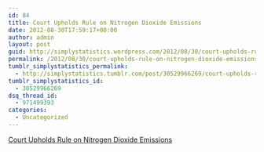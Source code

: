 ```yaml
---
id: 84
title: Court Upholds Rule on Nitrogen Dioxide Emissions
date: 2012-08-30T17:59:17+00:00
author: admin
layout: post
guid: http://simplystatistics.wordpress.com/2012/08/30/court-upholds-rule-on-nitrogen-dioxide-emissions
permalink: /2012/08/30/court-upholds-rule-on-nitrogen-dioxide-emissions/
tumblr_simplystatistics_permalink:
  - http://simplystatistics.tumblr.com/post/30529966269/court-upholds-rule-on-nitrogen-dioxide-emissions
tumblr_simplystatistics_id:
  - 30529966269
dsq_thread_id:
  - 971499393
categories:
  - Uncategorized
---
```

[Court Upholds Rule on Nitrogen Dioxide Emissions](http://www.nytimes.com/2012/07/18/science/earth/court-upholds-rule-on-nitrogen-dioxide-emissions.html?smid=tu-share)